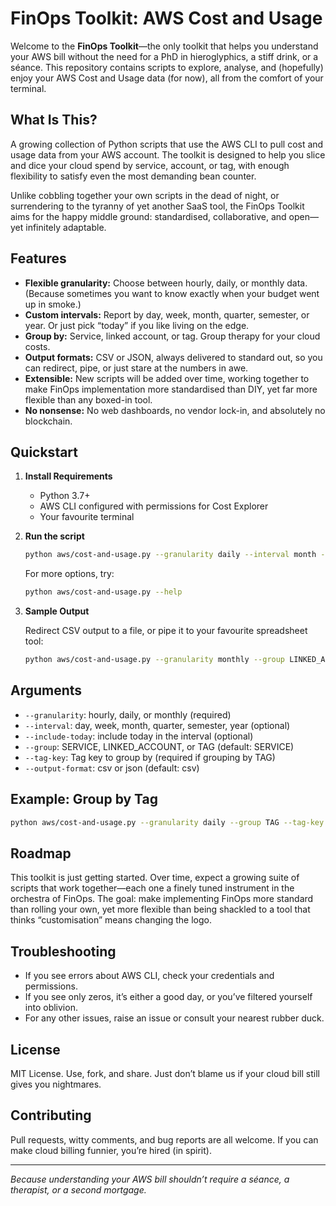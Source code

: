 # FinOps Toolkit: AWS Cost and Usage

Welcome to the **FinOps Toolkit**—the only toolkit that helps you understand your AWS bill without the need for a PhD in hieroglyphics, a stiff drink, or a séance. This repository contains scripts to explore, analyse, and (hopefully) enjoy your AWS Cost and Usage data (for now), all from the comfort of your terminal.

## What Is This?

A growing collection of Python scripts that use the AWS CLI to pull cost and usage data from your AWS account. The toolkit is designed to help you slice and dice your cloud spend by service, account, or tag, with enough flexibility to satisfy even the most demanding bean counter.

Unlike cobbling together your own scripts in the dead of night, or surrendering to the tyranny of yet another SaaS tool, the FinOps Toolkit aims for the happy middle ground: standardised, collaborative, and open—yet infinitely adaptable.

## Features

- **Flexible granularity:** Choose between hourly, daily, or monthly data. (Because sometimes you want to know exactly when your budget went up in smoke.)
- **Custom intervals:** Report by day, week, month, quarter, semester, or year. Or just pick “today” if you like living on the edge.
- **Group by:** Service, linked account, or tag. Group therapy for your cloud costs.
- **Output formats:** CSV or JSON, always delivered to standard out, so you can redirect, pipe, or just stare at the numbers in awe.
- **Extensible:** New scripts will be added over time, working together to make FinOps implementation more standardised than DIY, yet far more flexible than any boxed-in tool.
- **No nonsense:** No web dashboards, no vendor lock-in, and absolutely no blockchain.

## Quickstart

1. **Install Requirements**

   - Python 3.7+
   - AWS CLI configured with permissions for Cost Explorer
   - Your favourite terminal

2. **Run the script**

   ```bash
   python aws/cost-and-usage.py --granularity daily --interval month --group SERVICE --output-format csv
   ```

   For more options, try:

   ```bash
   python aws/cost-and-usage.py --help
   ```

3. **Sample Output**

   Redirect CSV output to a file, or pipe it to your favourite spreadsheet tool:

   ```bash
   python aws/cost-and-usage.py --granularity monthly --group LINKED_ACCOUNT > costs.csv
   ```

## Arguments

- `--granularity`: hourly, daily, or monthly (required)
- `--interval`: day, week, month, quarter, semester, year (optional)
- `--include-today`: include today in the interval (optional)
- `--group`: SERVICE, LINKED_ACCOUNT, or TAG (default: SERVICE)
- `--tag-key`: Tag key to group by (required if grouping by TAG)
- `--output-format`: csv or json (default: csv)

## Example: Group by Tag

```bash
python aws/cost-and-usage.py --granularity daily --group TAG --tag-key Environment --output-format json
```

## Roadmap

This toolkit is just getting started. Over time, expect a growing suite of scripts that work together—each one a finely tuned instrument in the orchestra of FinOps. The goal: make implementing FinOps more standard than rolling your own, yet more flexible than being shackled to a tool that thinks “customisation” means changing the logo.

## Troubleshooting

- If you see errors about AWS CLI, check your credentials and permissions.
- If you see only zeros, it’s either a good day, or you’ve filtered yourself into oblivion.
- For any other issues, raise an issue or consult your nearest rubber duck.

## License

MIT License. Use, fork, and share. Just don’t blame us if your cloud bill still gives you nightmares.

## Contributing

Pull requests, witty comments, and bug reports are all welcome. If you can make cloud billing funnier, you’re hired (in spirit).

---

*Because understanding your AWS bill shouldn’t require a séance, a therapist, or a second mortgage.*
